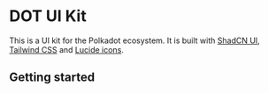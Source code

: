 # DOT UI Kit

This is a UI kit for the Polkadot ecosystem. It is built with [ShadCN UI](https://ui.shadcn.com/), [Tailwind CSS](https://tailwindcss.com/) and [Lucide icons](https://lucide.dev/).

## Getting started


